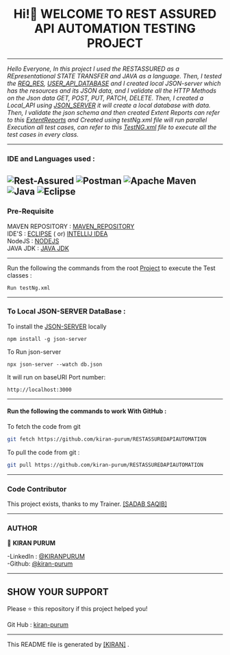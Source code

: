 <h1 align="center"> Hi!👋 WELCOME TO REST ASSURED API AUTOMATION TESTING PROJECT </h1>
<p align="left">

---

*Hello Everyone, In this project I used the RESTASSURED as a REpresentational STATE TRANSFER and JAVA as a language.
Then, I tested the [REQ_RES](https://reqres.in/), [USER_API_DATABASE](http://localhost:3000) and I created local
JSON-server which has the resources and its JSON data, and I validate all the HTTP Methods on the Json data GET, POST,
PUT, PATCH, DELETE. Then, I created a Local_API
using [JSON_SERVER](https://github.com/typicode/json-server#getting-started)
it will create a local database with data. Then, I validate the json schema and then created Extent Reports can refer to
this [ExtentReports](https://www.youtube.com/playlist?list=PL9ok7C7Yn9A-yUEnE62gOQ2B4pL3gsC28)
and Created using testNg.xml file will run parallel Execution all test cases, can refer to
this [TestNG.xml](https://testng.org/doc/documentation-main.html#testng-xml)
file to execute all the test cases in every class.*

---

### IDE and Languages used :

![Rest-Assured](https://img.shields.io/badge/-Rest%20Assured-4BA82E?&style=for-the-badge&logo=Java&logoColor=white)
![Postman](https://img.shields.io/badge/-Postman-%23FF6C37?&style=for-the-badge&logo=Postman&logoColor=white)
![Apache Maven](https://img.shields.io/badge/Apache%20Maven-C71A36.svg?&style=for-the-badge&logo=Apache%20Maven&logoColor=white)
![Java](https://img.shields.io/badge/-Java-%23007396?&style=for-the-badge&logo=Java&logoColor=white)
![Eclipse](https://img.shields.io/badge/Eclipse%20IDE-%232C2255?&style=for-the-badge&logo=Eclipse%20IDE&logoColor=white)
---

### Pre-Requisite

MAVEN REPOSITORY : [MAVEN_REPOSITORY](https://mvnrepository.com/) <br>
IDE'S : [ECLIPSE](https://www.eclipse.org/downloads/)  (
or) [INTELLIJ IDEA](https://www.jetbrains.com/idea/download/#section=windows) <br>
NodeJS : [NODEJS](https://nodejs.org/en/download/) <br>
JAVA JDK : [JAVA JDK](https://download.oracle.com/java/17/latest/jdk-17_windows-x64_bin.exe)

---
Run the following the commands from the root [Project](https://github.com/kiran-purum/RESTASSUREDAPIAUTOMATION) to
execute the Test classes :

```
Run testNg.xml 
```

---

### To Local JSON-SERVER DataBase :

To install the [JSON-SERVER](https://github.com/typicode/json-server) locally

```
npm install -g json-server
```

To Run json-server

```
npx json-server --watch db.json
```

It will run on baseURI Port number:

```
http://localhost:3000
```

---

#### Run the following the commands to work With GitHub :

To fetch the code from git

```sh
git fetch https://github.com/kiran-purum/RESTASSUREDAPIAUTOMATION
```

To pull the code from git :

```sh
git pull https://github.com/kiran-purum/RESTASSUREDAPIAUTOMATION
```

---

### Code Contributor

This project exists, thanks to my Trainer. [[SADAB SAQIB]](https://github.com/sadabnepal)

---

### AUTHOR

👤 **KIRAN PURUM**

-LinkedIn : [@KIRANPURUM](https://www.linkedin.com/in/kiran-puram-17986b19b/) <br>
-Github: [@kiran-purum](https://github.com/kiran-purum)

---

## SHOW YOUR SUPPORT

Please ⭐️ this repository if this project helped you!

Git Hub : [kiran-purum](https://github.com/kiran-purum)

---

This README file is generated by [[KIRAN]](https://github.com/kiran-purum) .
